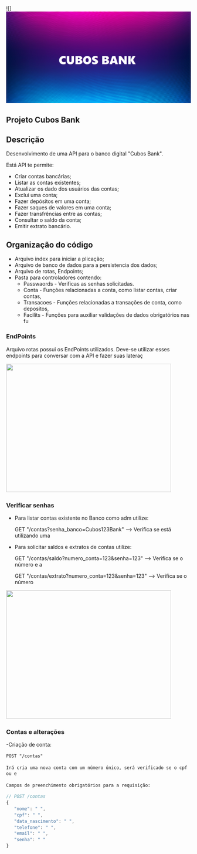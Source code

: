 ![] <img src="/img/CUBOS BANK.png">

## Projeto Cubos Bank

## Descrição

Desenvolvimento de uma API para o banco digital "Cubos Bank".

Está API te permite:
- Criar contas bancárias;
- Listar as contas existentes;
- Atualizar os dado dos usuários das contas;
- Exclui uma conta;
- Fazer depósitos em uma conta;
- Fazer saques de valores em uma conta;
- Fazer transfrências entre as contas;
- Consultar o saldo da conta;
- Emitir extrato bancário.

## Organização do código

- Arquivo index para iniciar a plicação;
- Arquivo de banco de dados para a persistencia dos dados;
- Arquivo de rotas, Endpoints;
- Pasta para controladores contendo:
    - Passwaords - Verificas as senhas solicitadas.
    - Conta - Funções relacionadas a conta, como listar contas, criar contas, 
    - Transacoes - Funções relacionadas a transações de conta, como depositos,
    - Facilits - Funções para auxiliar validações de dados obrigatórios nas fu


### EndPoints

Arquivo rotas possui os EndPoints utilizados.
Deve-se utilizar esses endpoints para conversar com a API e fazer suas lateraç

<img loading="lazy" src="/img/endpoints.jpg" width="450" height="350">

### Verificar senhas

-  Para listar contas existente no Banco como adm utilize:

   GET "/contas?senha_banco=Cubos123Bank"  --> Verifica se está utilizando uma

-  Para solicitar saldos e extratos de contas utilize:

   GET "/contas/saldo?numero_conta=123&senha=123" --> Verifica se o número e a

    GET "/contas/extrato?numero_conta=123&senha=123" --> Verifica se o número 

<img loading="lazy" src="/img/passwords.jpg" width="450" height="350">


### Contas e alterações

-Criação de conta:

    POST "/contas"

    Irá cria uma nova conta com um número único, será verificado se o cpf ou e

    Campos de preenchimento obrigatórios para a requisição: 

 ```javascript
// POST /contas
{
    "nome": " ",
    "cpf": " ",
    "data_nascimento": " ",
    "telefone": " ",
    "email": " ",
    "senha": " "
}
```
